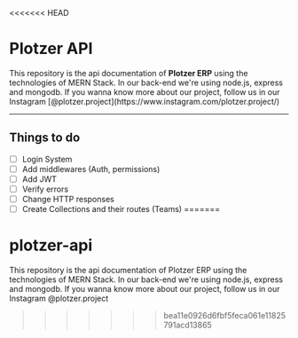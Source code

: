 <<<<<<< HEAD
<h1>Plotzer API </h1>
<p>This repository is the api documentation of <b>Plotzer ERP</b> using the technologies of MERN Stack. In our back-end we're using node.js, express and mongodb. If you wanna know more about our project, follow us in our Instagram [@plotzer.project](https://www.instagram.com/plotzer.project/)</p>

<hr>

## Things to do

- [ ] Login System
- [ ] Add middlewares (Auth, permissions)
- [ ] Add JWT
- [ ] Verify errors
- [ ] Change HTTP responses
- [ ] Create Collections and their routes (Teams)
=======
# plotzer-api
This repository is the api documentation of Plotzer ERP using the technologies of MERN Stack. In our back-end we're using node.js, express and mongodb. If you wanna know more about our project, follow us in our Instagram @plotzer.project
>>>>>>> bea11e0926d6fbf5feca061e11825791acd13865
